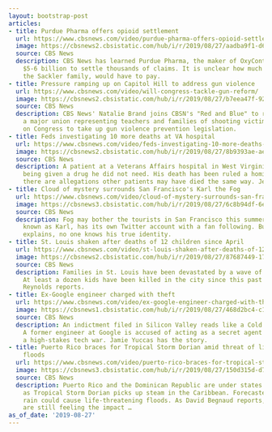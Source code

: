 ```yaml
---
layout: bootstrap-post
articles:
- title: Purdue Pharma offers opioid settlement
  url: https://www.cbsnews.com/video/purdue-pharma-offers-opioid-settlement/
  image: https://cbsnews2.cbsistatic.com/hub/i/r/2019/08/27/aadba9f1-d68b-406b-813a-9aa2f18e9278/thumbnail/1200x630/0ae94c58d6da196f033842c1559cb399/0827-en-purduepharma-vo-1921465-640x360.jpg
  source: CBS News
  description: CBS News has learned Purdue Pharma, the maker of OxyContin, has offered
    $5-6 billion to settle thousands of claims. It is unclear how much Purdue's owners,
    the Sackler family, would have to pay.
- title: Pressure ramping up on Capitol Hill to address gun violence
  url: https://www.cbsnews.com/video/will-congress-tackle-gun-reform/
  image: https://cbsnews2.cbsistatic.com/hub/i/r/2019/08/27/b7eea47f-9249-4867-b3bb-8fb27ecebb5c/thumbnail/1200x630/968f5e4c23370c596b9a1b3f49867fb2/cbsn-fusion-the-american-federation-of-teachers-and-other-groups-calling-on-congress-to-pass-gun-control-reform-when.jpg
  source: CBS News
  description: CBS News' Natalie Brand joins CBSN's "Red and Blue" to report that
    a major union representing teachers and families of shooting victims is calling
    on Congress to take up gun violence prevention legislation.
- title: Feds investigating 10 more deaths at VA hospital
  url: https://www.cbsnews.com/video/feds-investigating-10-more-deaths-at-va-hospital/
  image: https://cbsnews2.cbsistatic.com/hub/i/r/2019/08/27/8b9393ae-aeb9-4286-bb52-96a718b4f14c/thumbnail/1200x630/96380b73b6a6d7b16db5c99ebe007594/0827-en-vainsulin-pegues-1921437-640x360.jpg
  source: CBS News
  description: A patient at a Veterans Affairs hospital in West Virginia died after
    being given a drug he did not need. His death has been ruled a homicide and now
    there are allegations other patients may have died the same way. Jeff Pegues reports.
- title: Cloud of mystery surrounds San Francisco's Karl the Fog
  url: https://www.cbsnews.com/video/cloud-of-mystery-surrounds-san-franciscos-karl-the-fog/
  image: https://cbsnews3.cbsistatic.com/hub/i/r/2019/08/27/6c8b94df-6e3d-48f3-b888-21a8128bcb54/thumbnail/1200x630/2854d2422f82f8781985de96ff5e3c71/0827-en-karlthefog-blackstone-1921419-640x360.jpg
  source: CBS News
  description: Fog may bother the tourists in San Francisco this summer. But the fog,
    known as Karl, has its own Twitter account with a fan following. But as John Blackstone
    explains, no one knows his true identity.
- title: St. Louis shaken after deaths of 12 children since April
  url: https://www.cbsnews.com/video/st-louis-shaken-after-deaths-of-12-children-since-april/
  image: https://cbsnews2.cbsistatic.com/hub/i/r/2019/08/27/87687449-172c-4659-94cf-69f5761637da/thumbnail/1200x630/31a5719cdbae4c53a7d85005094ff760/0827-en-stlouis-reynolds-1921406-640x360.jpg
  source: CBS News
  description: Families in St. Louis have been devastated by a wave of child killings.
    At least a dozen kids have been killed in the city since this past spring. Dean
    Reynolds reports.
- title: Ex-Google engineer charged with theft
  url: https://www.cbsnews.com/video/ex-google-engineer-charged-with-theft/
  image: https://cbsnews1.cbsistatic.com/hub/i/r/2019/08/27/468d2bc4-c1c2-430a-afd3-15d74896cb6e/thumbnail/1200x630/9e194764f469a269c46ffa6803e09bdb/0827-en-google-yuccas-1921412-640x360.jpg
  source: CBS News
  description: An indictment filed in Silicon Valley reads like a Cold War spy thriller.
    A former engineer at Google is accused of acting as a secret agent for Uber, in
    a high-stakes tech war. Jamie Yuccas has the story.
- title: Puerto Rico braces for Tropical Storm Dorian amid threat of life-threatening
    floods
  url: https://www.cbsnews.com/video/puerto-rico-braces-for-tropical-storm-dorian-amid-threat-of-life-threatening-floods/
  image: https://cbsnews3.cbsistatic.com/hub/i/r/2019/08/27/150d315d-d7f6-44c6-997b-358302d3ac34/thumbnail/1200x630/b4536b41c93a32295ccbbe802cf5eb91/0827-en-prstorm-begnaud-1921371-640x360.jpg
  source: CBS News
  description: Puerto Rico and the Dominican Republic are under states of emergency
    as Tropical Storm Dorian picks up steam in the Caribbean. Forecasters warn heavy
    rain could cause life-threatening floods. As David Begnaud reports, many people
    are still feeling the impact …
as_of_date: '2019-08-27'
---
```



